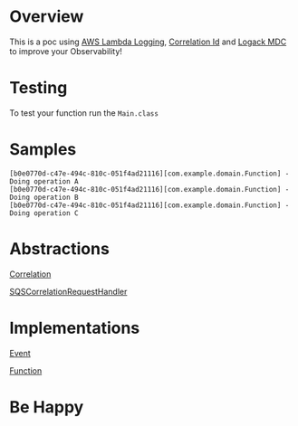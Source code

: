 # Overview

This is a poc using [AWS Lambda Logging](https://aws.amazon.com/lambda/), 
[Correlation Id](https://dzone.com/articles/correlation-id-for-logging-in-microservices) and 
[Logack MDC](http://logback.qos.ch/manual/mdc.html) to improve your Observability!

# Testing

To test your function run the `Main.class`

# Samples

```
[b0e0770d-c47e-494c-810c-051f4ad21116][com.example.domain.Function] - Doing operation A
[b0e0770d-c47e-494c-810c-051f4ad21116][com.example.domain.Function] - Doing operation B
[b0e0770d-c47e-494c-810c-051f4ad21116][com.example.domain.Function] - Doing operation C
```

# Abstractions 

[Correlation](https://github.com/larchanjo/poc-aws-lambda/blob/master/lambda-logging/src/main/java/com/example/correlation/Correlation.java)

[SQSCorrelationRequestHandler](https://github.com/larchanjo/poc-aws-lambda/blob/master/lambda-logging/src/main/java/com/example/correlation/SQSCorrelationRequestHandler.java)

# Implementations

[Event](https://github.com/larchanjo/poc-aws-lambda/blob/master/lambda-logging/src/main/java/com/example/domain/Event.java)

[Function](https://github.com/larchanjo/poc-aws-lambda/blob/master/lambda-logging/src/main/java/com/example/domain/Function.java)

# Be Happy
